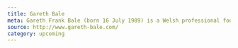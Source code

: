 ```yaml
---
title: Gareth Bale
meta: Gareth Frank Bale (born 16 July 1989) is a Welsh professional footballer who plays as a winger for Spanish club Real Madrid and the Wales national team
source: http://www.gareth-bale.com/
category: upcoming
---
```


